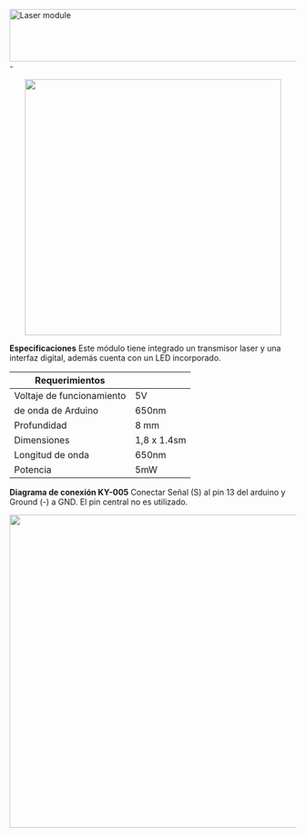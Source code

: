 <a href="https://es.cooltext.com"><img src="https://images.cooltext.com/5470430.png" width="819" height="92" alt="Laser module" /></a>
<br /><a href="https://es.cooltext.com"></a> - <a href="https://es.cooltext.com/Edit-Logo?LogoID=3648603643"></a>

<a><div align="center"><img width="450px" src="http://microelectronicadesign.com/wp-content/uploads/2019/03/MODULO-SENSOR-LASER-KY-008.jpg" /> </a></div>

**Especificaciones**
Este módulo tiene integrado un transmisor laser y una interfaz digital, además cuenta con un LED incorporado.

| Requerimientos                 |    |
|--------------------------------|----|
| Voltaje de funcionamiento      | 5V | 
| de onda de Arduino             | 650nm | 
| Profundidad                    | 8 mm | 
| Dimensiones	                   | 1,8 x 1.4sm |
| Longitud de onda               | 650nm |
| Potencia                       | 5mW |

**Diagrama de conexión KY-005**
Conectar Señal (S) al pin 13 del arduino y Ground (-) a GND. El pin central no es utilizado. 

<a><div align="center"><img width="550px" src="https://steemitimages.com/p/BRWJ2YmdUFozvi1sxh8WM3WmJcrGQJ5NYRN4n4U2WjkWJ85k?format=match&mode=fit&width=640" /> </a></div>

